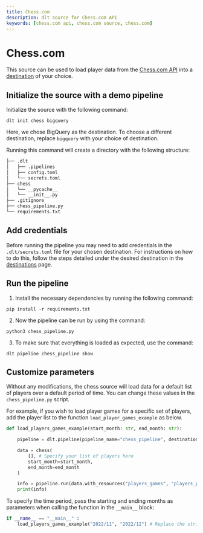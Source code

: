 ```yaml
---
title: Chess.com
description: dlt source for Chess.com API
keywords: [chess.com api, chess.com source, chess.com]
---
```


# Chess.com

This source can be used to load player data from the
[Chess.com API](https://www.chess.com/news/view/published-data-api) into a
[destination](../general-usage/glossary.md#destination) of your choice.

## Initialize the source with a demo pipeline

Initialize the source with the following command:

```
dlt init chess bigquery
```

Here, we chose BigQuery as the destination. To choose a different destination, replace `bigquery`
with your choice of destination.

Running this command will create a directory with the following structure:

```bash
├── .dlt
│   ├── .pipelines
│   ├── config.toml
│   └── secrets.toml
├── chess
│   └── __pycache__
│   └── __init__.py
├── .gitignore
├── chess_pipeline.py
└── requirements.txt
```

## Add credentials

Before running the pipeline you may need to add credentials in the `.dlt/secrets.toml` file for your
chosen destination. For instructions on how to do this, follow the steps detailed under the desired
destination in the [destinations](https://dlthub.com/docs/destinations) page.

## Run the pipeline

1. Install the necessary dependencies by running the following command:

```
pip install -r requirements.txt
```

2. Now the pipeline can be run by using the command:

```
python3 chess_pipeline.py
```

3. To make sure that everything is loaded as expected, use the command:

```
dlt pipeline chess_pipeline show
```

## Customize parameters

Without any modifications, the chess source will load data for a default list of players over a
default period of time. You can change these values in the `chess_pipeline.py` script.

For example, if you wish to load player games for a specific set of players, add the player list to
the function `load_player_games_example` as below.

```python
def load_players_games_example(start_month: str, end_month: str):

    pipeline = dlt.pipeline(pipeline_name="chess_pipeline", destination='bigquery', dataset_name="chess_players_games_data")

    data = chess(
        [], # Specify your list of players here
        start_month=start_month,
        end_month=end_month
    )

    info = pipeline.run(data.with_resources("players_games", "players_profiles"))
    print(info)
```

To specify the time period, pass the starting and ending months as parameters when calling the
function in the `__main__` block:

```python
if __name__ == "__main__" :
    load_players_games_example("2022/11", "2022/12") # Replace the strings "2022/11" and "2022/12" with different months in the "YYYY/MM" format
```
